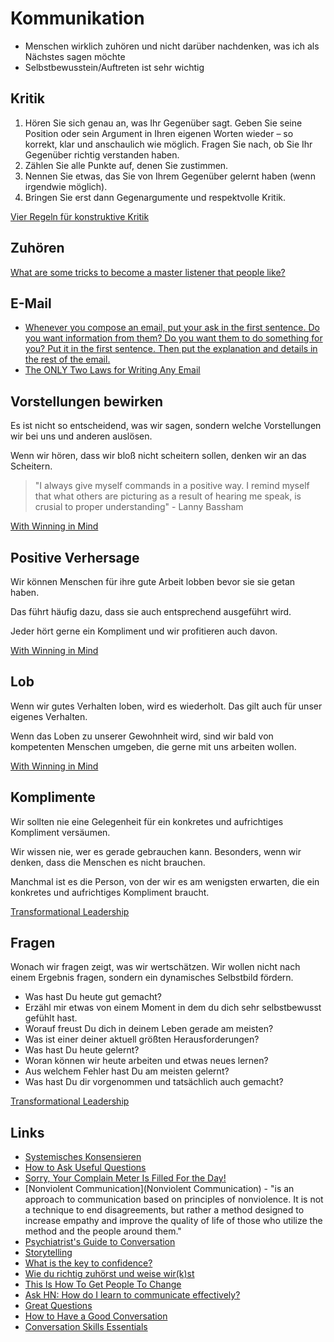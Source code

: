 # Kommunikation

- Menschen wirklich zuhören und nicht darüber nachdenken, was ich als Nächstes sagen möchte
- Selbstbewusstein/Auftreten ist sehr wichtig

## Kritik

1. Hören Sie sich genau an, was Ihr Gegenüber sagt. Geben Sie seine Position oder sein Argument in Ihren eigenen Worten wieder – so korrekt, klar und anschaulich wie möglich. Fragen Sie nach, ob Sie Ihr Gegenüber richtig verstanden haben.
2. Zählen Sie alle Punkte auf, denen Sie zustimmen.
3. Nennen Sie etwas, das Sie von Ihrem Gegenüber gelernt haben (wenn irgendwie möglich).
4. Bringen Sie erst dann Gegenargumente und respektvolle Kritik.

[Vier Regeln für konstruktive Kritik](https://forum-streitkultur.de/vier-regeln-konstruktive-kritik/)

## Zuhören

[What are some tricks to become a master listener that people like?](https://qr.ae/pvEoN4)

## E-Mail

- [Whenever you compose an email, put your ask in the first sentence. Do you want information from them? Do you want them to do something for you? Put it in the first sentence. Then put the explanation and details in the rest of the email.](https://news.ycombinator.com/item?id=23064974)
- [The ONLY Two Laws for Writing Any Email](https://www.linkedin.com/pulse/only-two-laws-writing-any-email-henry-taylor/)

## Vorstellungen bewirken

Es ist nicht so entscheidend, was wir sagen, sondern welche Vorstellungen wir bei uns und anderen auslösen.

Wenn wir hören, dass wir bloß nicht scheitern sollen, denken wir an das Scheitern.

> "I always give myself commands in a positive way. I remind myself that what others are picturing as a result of hearing me speak, is crusial to proper understanding" - Lanny Bassham

[With Winning in Mind](https://www.goodreads.com/book/show/208926.With_Winning_in_Mind)

## Positive Verhersage

Wir können Menschen für ihre gute Arbeit lobben bevor sie sie getan haben. 

Das führt häufig dazu, dass sie auch entsprechend ausgeführt wird.

Jeder hört gerne ein Kompliment und wir profitieren auch davon.

[With Winning in Mind](https://www.goodreads.com/book/show/208926.With_Winning_in_Mind)

## Lob

Wenn wir gutes Verhalten loben, wird es wiederholt. Das gilt auch für unser eigenes Verhalten.

Wenn das Loben zu unserer Gewohnheit wird, sind wir bald von kompetenten Menschen umgeben, die gerne mit uns arbeiten wollen.

[With Winning in Mind](https://www.goodreads.com/book/show/208926.With_Winning_in_Mind)

## Komplimente

Wir sollten nie eine Gelegenheit für ein konkretes und aufrichtiges Kompliment versäumen.

Wir wissen nie, wer es gerade gebrauchen kann. Besonders, wenn wir denken, dass die Menschen es nicht brauchen.

Manchmal ist es die Person, von der wir es am wenigsten erwarten, die ein konkretes und aufrichtiges Kompliment braucht.

[Transformational Leadership](https://www.goodreads.com/book/show/35967256-transformational-leadership)

## Fragen

Wonach wir fragen zeigt, was wir wertschätzen. Wir wollen nicht nach einem Ergebnis fragen, sondern ein dynamisches Selbstbild fördern.

- Was hast Du heute gut gemacht?
- Erzähl mir etwas von einem Moment in dem du dich sehr selbstbewusst gefühlt hast.
- Worauf freust Du dich in deinem Leben gerade am meisten?
- Was ist einer deiner aktuell größten Herausforderungen?
- Was hast Du heute gelernt?
- Woran können wir heute arbeiten und etwas neues lernen?
- Aus welchem Fehler hast Du am meisten gelernt?
- Was hast Du dir vorgenommen und tatsächlich auch gemacht?

[Transformational Leadership](https://www.goodreads.com/book/show/35967256-transformational-leadership)

## Links

- [Systemisches Konsensieren](https://blog.objectbay.com/systemic-consensus-principle)
- [How to Ask Useful Questions](https://joshkaufman.net/how-to-ask-useful-questions/)
- [Sorry, Your Complain Meter Is Filled For the Day!](https://www.theemotionmachine.com/sorry-your-complain-meter-is-filled-for-the-day/)
- [Nonviolent Communication](Nonviolent Communication) - "is an approach to communication based on principles of nonviolence. It is not a technique to end disagreements, but rather a method designed to increase empathy and improve the quality of life of those who utilize the method and the people around them."
- [Psychiatrist's Guide to Conversation](https://www.youtube.com/watch?v=tIATzLf-y04)
- [Storytelling](https://www.julian.com/blog/storytelling)
- [What is the key to confidence?](https://www.quora.com/I-cant-seem-to-figure-out-how-so-many-people-are-so-confident-when-talking-to-others-and-conversing-in-general-I-find-it-hard-to-talk-to-certain-people-and-especially-new-people-What-is-the-key-to-confidence/answer/Waqas-Hassn?ch=10&oid=90171715&share=4fc597eb&srid=uoDLKq&target_type=answer)
- [Wie du richtig zuhörst und weise wir(k)st](https://www.healthyhabits.de/zuhoeren-weise/)
- [This Is How To Get People To Change](https://bakadesuyo.com/2022/05/get-people-to-change/)
- [Ask HN: How do I learn to communicate effectively?](https://news.ycombinator.com/item?id=33091972)
- [Great Questions](https://storycorps.org/participate/great-questions/)
- [How to Have a Good Conversation](https://www.youtube.com/watch?v=H6n3iNh4XLI)
- [Conversation Skills Essentials](https://tynan.com/letstalk/)